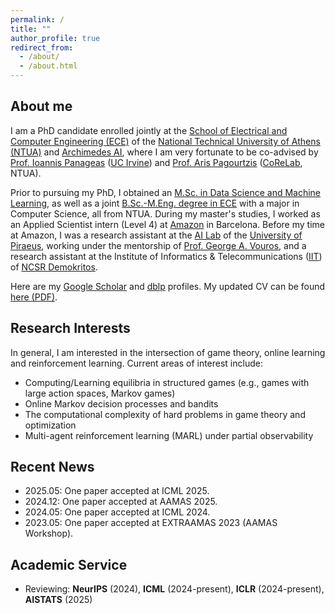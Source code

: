 ```yaml
---
permalink: /
title: ""
author_profile: true
redirect_from: 
  - /about/
  - /about.html
---
```

## About me

I am a PhD candidate enrolled jointly at the [School of Electrical and Computer Engineering (ECE)](https://www.ece.ntua.gr/en) of the [National Technical University of Athens (NTUA)](https://www.ntua.gr/en/) and [Archimedes AI](https://archimedesai.gr/en/), where I am very fortunate to be co-advised by [Prof. Ioannis Panageas](https://panageas.github.io/) ([UC Irvine](https://cs.ics.uci.edu/)) and [Prof. Aris Pagourtzis](https://www.ece.ntua.gr/en/staff/79) ([CoReLab](https://corelab.ntua.gr/index.html), NTUA).  

Prior to pursuing my PhD, I obtained an [M.Sc. in Data Science and Machine Learning](https://dsml.ece.ntua.gr/en), as well as a joint [B.Sc.-M.Eng. degree in ECE](https://www.ece.ntua.gr/en/undergraduate/info) with a major in Computer Science, all from NTUA. During my master's studies, I worked as an Applied Scientist intern (Level 4) at [Amazon](https://www.amazon.science/) in Barcelona. Before my time at Amazon, I was a research assistant at the [AI Lab](http://datacron1.ds.unipi.gr:9083/ai-lab/) of the [University of Piraeus](https://www.unipi.gr/unipi/en/), working under the mentorship of [Prof. George A. Vouros](http://datacron1.ds.unipi.gr:9083/ai-lab/george-vouros/), and a research assistant at the Institute of Informatics & Telecommunications ([IIT](https://www.iit.demokritos.gr/el/about-the-institute/)) of [NCSR Demokritos](https://www.demokritos.gr/).

Here are my [Google Scholar](https://scholar.google.nl/citations?hl=en&user=nBFso2IAAAAJ) and [dblp](https://dblp.org/pid/309/6039.html) profiles. My updated CV can be found <a href="https://drive.google.com/file/d/1ptZrWxJjxShFi62Lxhz86tlT9FTtOX3X/view?usp=sharing">here (PDF)</a>.

## Research Interests

In general, I am interested in the intersection of game theory, online learning and reinforcement learning. Current areas of interest include: 
* Computing/Learning equilibria in structured games (e.g., games with large action spaces, Markov games)
* Online Markov decision processes and bandits
* The computational complexity of hard problems in game theory and optimization
* Multi-agent reinforcement learning (MARL) under partial observability

## Recent News
- 2025.05: One paper accepted at ICML 2025.
- 2024.12: One paper accepted at AAMAS 2025.
- 2024.05: One paper accepted at ICML 2024.
- 2023.05: One paper accepted at EXTRAAMAS 2023 (AAMAS Workshop).

## Academic Service
* Reviewing: **NeurIPS** (2024), **ICML** (2024-present), **ICLR** (2024-present), **AISTATS** (2025)

